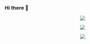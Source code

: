 ### Hi there 👋

<!--
**raesnow/raesnow** is a ✨ _special_ ✨ repository because its `README.md` (this file) appears on your GitHub profile.

Here are some ideas to get you started:

- 🔭 I’m currently working on ...
- 🌱 I’m currently learning ...
- 👯 I’m looking to collaborate on ...
- 🤔 I’m looking for help with ...
- 💬 Ask me about ...
- 📫 How to reach me: ...
- 😄 Pronouns: ...
- ⚡ Fun fact: ...
-->

<p align="center">
  <img alig src="https://github-readme-stats.vercel.app/api?username=raesnow&count_private=true&show_icons=true?theme=onedark" />
</p>

<p align="center">
  <img alig src="https://github-readme-stats.vercel.app/api/top-langs/?username=raesnow&hide=HTML&layout=compact" />
</p>

<p align="center">
  <img alig src="https://github-profile-trophy.vercel.app/?username=raesnow&title=Repositories,Commits,Followers,Issues,PullRequest,Stars&theme=onedark&no-bg=true" />
</p>
